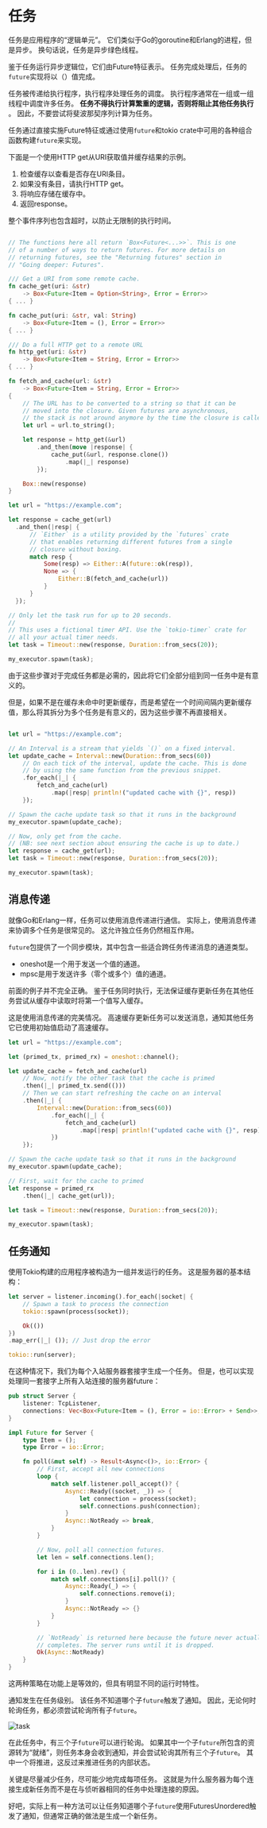 # 任务

任务是应用程序的“逻辑单元”。 它们类似于Go的goroutine和Erlang的进程，但是异步。 换句话说，任务是异步绿色线程。

鉴于任务运行异步逻辑位，它们由Future特征表示。 任务完成处理后，任务的`future`实现将以（）值完成。

任务被传递给执行程序，执行程序处理任务的调度。 执行程序通常在一组或一组线程中调度许多任务。 **任务不得执行计算繁重的逻辑，否则将阻止其他任务执行** 。 因此，不要尝试将斐波那契序列计算为任务。

任务通过直接实施Future特征或通过使用`future`和tokio crate中可用的各种组合函数构建`future`来实现。

下面是一个使用HTTP get从URI获取值并缓存结果的示例。

1. 检查缓存以查看是否存在URI条目。
2. 如果没有条目，请执行HTTP get。
3. 将响应存储在缓存中。
4. 返回response。

整个事件序列也包含超时，以防止无限制的执行时间。

```rust

// The functions here all return `Box<Future<...>>`. This is one
// of a number of ways to return futures. For more details on
// returning futures, see the "Returning futures" section in
// "Going deeper: Futures".

/// Get a URI from some remote cache.
fn cache_get(uri: &str)
    -> Box<Future<Item = Option<String>, Error = Error>>
{ ... }

fn cache_put(uri: &str, val: String)
    -> Box<Future<Item = (), Error = Error>>
{ ... }

/// Do a full HTTP get to a remote URL
fn http_get(uri: &str)
    -> Box<Future<Item = String, Error = Error>>
{ ... }

fn fetch_and_cache(url: &str)
    -> Box<Future<Item = String, Error = Error>>
{
    // The URL has to be converted to a string so that it can be
    // moved into the closure. Given futures are asynchronous,
    // the stack is not around anymore by the time the closure is called.
    let url = url.to_string();

    let response = http_get(&url)
        .and_then(move |response| {
            cache_put(&url, response.clone())
                .map(|_| response)
        });

    Box::new(response)
}

let url = "https://example.com";

let response = cache_get(url)
  .and_then(|resp| {
      // `Either` is a utility provided by the `futures` crate
      // that enables returning different futures from a single
      // closure without boxing.
      match resp {
          Some(resp) => Either::A(future::ok(resp)),
          None => {
              Either::B(fetch_and_cache(url))
          }
      }
  });

// Only let the task run for up to 20 seconds.
//
// This uses a fictional timer API. Use the `tokio-timer` crate for
// all your actual timer needs.
let task = Timeout::new(response, Duration::from_secs(20));

my_executor.spawn(task);
```

由于这些步骤对于完成任务都是必需的，因此将它们全部分组到同一任务中是有意义的。

但是，如果不是在缓存未命中时更新缓存，而是希望在一个时间间隔内更新缓存值，那么将其拆分为多个任务是有意义的，因为这些步骤不再直接相关。

```rust

let url = "https://example.com";

// An Interval is a stream that yields `()` on a fixed interval.
let update_cache = Interval::new(Duration::from_secs(60))
    // On each tick of the interval, update the cache. This is done
    // by using the same function from the previous snippet.
    .for_each(|_| {
        fetch_and_cache(url)
            .map(|resp| println!("updated cache with {}", resp))
    });

// Spawn the cache update task so that it runs in the background
my_executor.spawn(update_cache);

// Now, only get from the cache.
// (NB: see next section about ensuring the cache is up to date.)
let response = cache_get(url);
let task = Timeout::new(response, Duration::from_secs(20));

my_executor.spawn(task);
```

## 消息传递

就像Go和Erlang一样，任务可以使用消息传递进行通信。 实际上，使用消息传递来协调多个任务是很常见的。 这允许独立任务仍然相互作用。

`future`包提供了一个同步模块，其中包含一些适合跨任务传递消息的通道类型。

* oneshot是一个用于发送一个值的通道。
* mpsc是用于发送许多（零个或多个）值的通道。

前面的例子并不完全正确。 鉴于任务同时执行，无法保证缓存更新任务在其他任务尝试从缓存中读取时将第一个值写入缓存。

这是使用消息传递的完美情况。 高速缓存更新任务可以发送消息，通知其他任务它已使用初始值启动了高速缓存。

```rust
let url = "https://example.com";

let (primed_tx, primed_rx) = oneshot::channel();

let update_cache = fetch_and_cache(url)
    // Now, notify the other task that the cache is primed
    .then(|_| primed_tx.send(()))
    // Then we can start refreshing the cache on an interval
    .then(|_| {
        Interval::new(Duration::from_secs(60))
            .for_each(|_| {
                fetch_and_cache(url)
                    .map(|resp| println!("updated cache with {}", resp))
            })
    });

// Spawn the cache update task so that it runs in the background
my_executor.spawn(update_cache);

// First, wait for the cache to primed
let response = primed_rx
    .then(|_| cache_get(url));

let task = Timeout::new(response, Duration::from_secs(20));

my_executor.spawn(task);
```

## 任务通知

使用Tokio构建的应用程序被构造为一组并发运行的任务。 这是服务器的基本结构：

```rust
let server = listener.incoming().for_each(|socket| {
    // Spawn a task to process the connection
    tokio::spawn(process(socket));

    Ok(())
})
.map_err(|_| ()); // Just drop the error

tokio::run(server);
```

在这种情况下，我们为每个入站服务器套接字生成一个任务。 但是，也可以实现处理同一套接字上所有入站连接的服务器future：

```rust
pub struct Server {
    listener: TcpListener,
    connections: Vec<Box<Future<Item = (), Error = io::Error> + Send>>,
}

impl Future for Server {
    type Item = ();
    type Error = io::Error;

    fn poll(&mut self) -> Result<Async<()>, io::Error> {
        // First, accept all new connections
        loop {
            match self.listener.poll_accept()? {
                Async::Ready((socket, _)) => {
                    let connection = process(socket);
                    self.connections.push(connection);
                }
                Async::NotReady => break,
            }
        }

        // Now, poll all connection futures.
        let len = self.connections.len();

        for i in (0..len).rev() {
            match self.connections[i].poll()? {
                Async::Ready(_) => {
                    self.connections.remove(i);
                }
                Async::NotReady => {}
            }
        }

        // `NotReady` is returned here because the future never actually
        // completes. The server runs until it is dropped.
        Ok(Async::NotReady)
    }
}
```

这两种策略在功能上是等效的，但具有明显不同的运行时特性。

通知发生在任务级别。 该任务不知道哪个子`future`触发了通知。 因此，无论何时轮询任务，都必须尝试轮询所有子`future`。

![task](https://raw.githubusercontent.com/ruster-xyz/sundries/master/task-layout.png)

在此任务中，有三个子`future`可以进行轮询。 如果其中一个子`future`所包含的资源转为“就绪”，则任务本身会收到通知，并会尝试轮询其所有三个子`future`。 其中一个将推进，这反过来推进任务的内部状态。

关键是尽量减少任务，尽可能少地完成每项任务。 这就是为什么服务器为每个连接生成新任务而不是在与侦听器相同的任务中处理连接的原因。

好吧，实际上有一种方法可以让任务知道哪个子`future`使用FuturesUnordered触发了通知，但通常正确的做法是生成一个新任务。